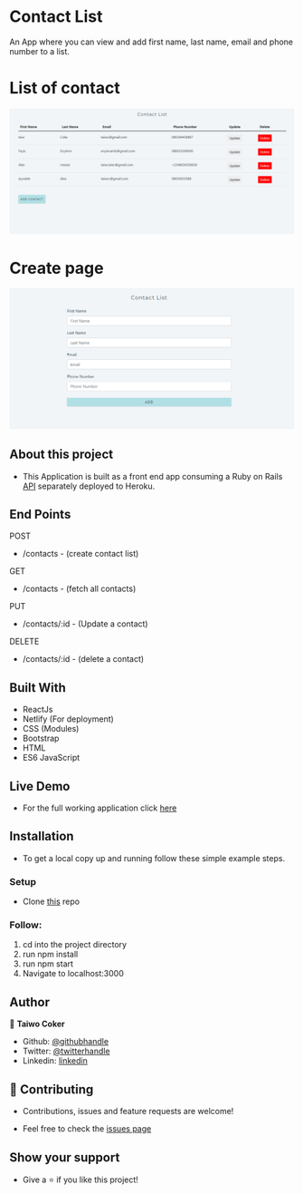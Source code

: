 # Contact List

An App where you can view and add first name, last name, email and phone number to a list.

# List of contact
![screenshot](./capture.PNG)

# Create page
![screenshot](./capture1.PNG)


## About this project

- This Application is built as a front end app consuming a Ruby on Rails [API](https://contacts-apitest.herokuapp.com/api/v1/contacts) separately deployed to Heroku.

## End Points

POST
- /contacts - (create contact list)

GET
- /contacts - (fetch all contacts)

PUT
- /contacts/:id - (Update a contact)

DELETE
- /contacts/:id - (delete a contact)


## Built With
- ReactJs
- Netlify (For deployment)
- CSS (Modules)
- Bootstrap
- HTML
- ES6 JavaScript

## Live Demo
- For the full working application click [here](https://boring-shirley-b9391e.netlify.app/)

## Installation
- To get a local copy up and running follow these simple example steps.

### Setup
-  Clone [this](https://github.com/taiwocoker/Contact-List.git) repo

### Follow:
1. cd into the project directory
2. run npm install
3. run npm start
4. Navigate to localhost:3000

## Author

👤 **Taiwo Coker**

- Github: [@githubhandle](https://github.com/taiwocoker)
- Twitter: [@twitterhandle](https://twitter.com/SelloCoker)
- Linkedin: [linkedin](https://linkedin.com/in/taiwo-coker)

## 🤝 Contributing

- Contributions, issues and feature requests are welcome!

- Feel free to check the [issues page](https://github.com/taiwocoker/Contact-List/issues)

## Show your support

- Give a ⭐️ if you like this project!


